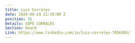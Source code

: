 ```yaml
---
title: Luis Corrales
date: 2020-09-24 21:10:00 Z
position: 31
Details: COPE CORRALES
Section: board
Link: https://www.linkedin.com/in/luis-corrales-7056365/
---
```


